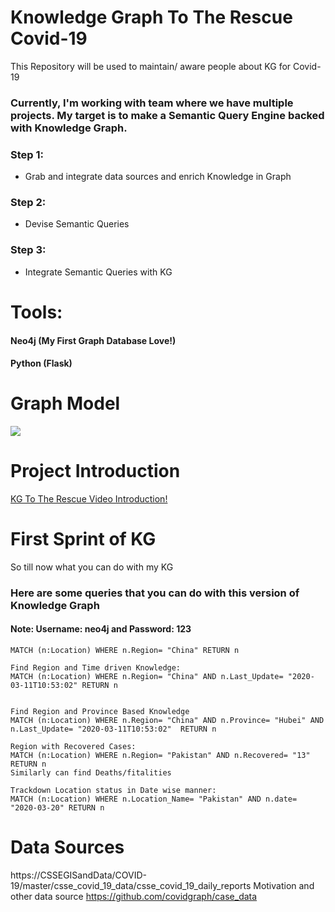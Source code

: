 # Knowledge Graph To The Rescue Covid-19
This Repository will be used to maintain/ aware people about KG for Covid-19
### Currently, I'm working with team where we have multiple projects. My target is to make a Semantic Query Engine backed with Knowledge Graph.
### Step 1:
<ul><li> Grab and integrate data sources and enrich Knowledge in Graph</li></ul>

### Step 2:
<ul><li> Devise Semantic Queries</li></ul>

### Step 3:
<ul><li> Integrate Semantic Queries with KG </li></ul>

# Tools:
#### Neo4j (My First Graph Database Love!)
#### Python (Flask)

# Graph Model

<img src= "https://github.com/Siraj1munir/KG_to_the_rescue_covid-19/blob/master/Graph_model_for_KG_NEO4j_Update.jpg">

# Project Introduction
[KG To The Rescue Video Introduction!](https://github.com/Siraj1munir/KG_to_the_rescue_covid-19/blob/master/Intro_to_project.mp4 "KG To The Rescue")
# First Sprint of KG
So till now what you can do with my KG

### Here are some queries that you can do with this version of Knowledge Graph
#### Note: Username: neo4j and Password: 123
~~~ Find Region Specific Knowlege:
MATCH (n:Location) WHERE n.Region= "China" RETURN n 
~~~
~~~
Find Region and Time driven Knowledge:
MATCH (n:Location) WHERE n.Region= "China" AND n.Last_Update= "2020-03-11T10:53:02" RETURN n
~~~
~~~ 

Find Region and Province Based Knowledge
MATCH (n:Location) WHERE n.Region= "China" AND n.Province= "Hubei" AND n.Last_Update= "2020-03-11T10:53:02"  RETURN n
~~~
~~~ 
Region with Recovered Cases:
MATCH (n:Location) WHERE n.Region= "Pakistan" AND n.Recovered= "13" RETURN n
Similarly can find Deaths/fitalities 
~~~
~~~ 
Trackdown Location status in Date wise manner:
MATCH (n:Location) WHERE n.Location_Name= "Pakistan" AND n.date= "2020-03-20" RETURN n 
~~~

# Data Sources
https://CSSEGISandData/COVID-19/master/csse_covid_19_data/csse_covid_19_daily_reports 
Motivation and other data source
https://github.com/covidgraph/case_data
